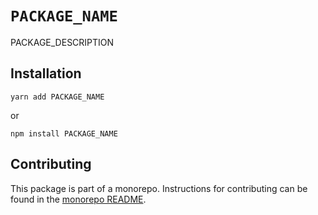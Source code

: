 # `PACKAGE_NAME`

PACKAGE_DESCRIPTION

## Installation

`yarn add PACKAGE_NAME`

or

`npm install PACKAGE_NAME`

## Contributing

This package is part of a monorepo. Instructions for contributing can be found in the [monorepo README](https://github.com/MetaMask/THIS-REPO#readme).
